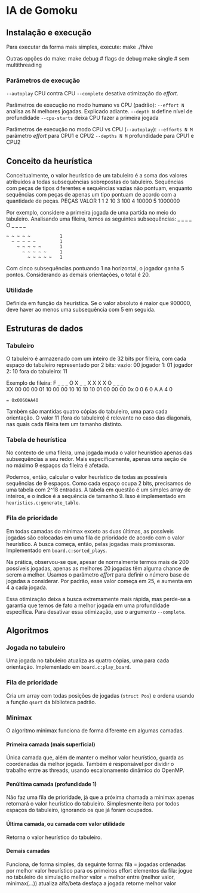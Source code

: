 # IA de Gomoku

## Instalação e execução

Para executar da forma mais simples, execute:
    make
    ./fhive

Outras opções do make:
    make debug  # flags de debug
    make single # sem multithreading

### Parâmetros de execução
``--autoplay``   CPU contra CPU
``--complete``   desativa otimização do *effort*.

Parâmetros de execução no modo humano vs CPU (padrão):
``--effort N``   analisa as N melhores jogadas. Explicado adiante.
``--depth N``    define nível de profundidade
``--cpu-starts`` deixa CPU fazer a primeira jogada

Parâmetros de execução no modo CPU vs CPU (``--autoplay``):
``--efforts N M``   parâmetro *effort* para CPU1 e CPU2
``--depths N M``    profundidade para CPU1 e CPU2

## Conceito da heurística

Conceitualmente, o valor heurístico de um tabuleiro é a soma dos valores
atribuídos a todas subsequências sobrepostas do tabuleiro. Sequências com
peças de tipos diferentes e sequências vazias não pontuam, enquanto sequências
com peças de apenas um tipo pontuam de acordo com a quantidade de peças.
    PEÇAS    VALOR
    1        1
    2        10
    3        100
    4        10000
    5        1000000

Por exemplo, considere a primeira jogada de uma partida no meio do tabuleiro.
Analisando uma fileira, temos as seguintes subsequências:
    _ _ _ _ O _ _ _ _

    ~ ~ ~ ~ ~           1
      ~ ~ ~ ~ ~         1
        ~ ~ ~ ~ ~       1
          ~ ~ ~ ~ ~     1
            ~ ~ ~ ~ ~   1

Com cinco subsequências pontuando 1 na horizontal, o jogador ganha 5 pontos.
Considerando as demais orientações, o total é 20.

### Utilidade

Definida em função da heurística. Se o valor absoluto é maior que 900000,
deve haver ao menos uma subsequência com 5 em seguida.

## Estruturas de dados

### Tabuleiro
O tabuleiro é armazenado com um inteiro de 32 bits por fileira, com cada espaço 
do tabuleiro representado por 2 bits:
    vazio:             00
    jogador 1:         01 
    jogador 2:         10
    fora do tabuleiro: 11

Exemplo de fileira:
       F  _  _  _  O  X  _  _  X  X  X  X  O  _  _  _  
       XX 00 00 00 01 10 00 00 10 10 10 10 01 00 00 00
    0x   0     0     6     0     A     A     4     0

    = 0x0060AA40

Também são mantidas quatro cópias do tabuleiro, uma para cada orientação. O
valor 11 (fora do tabuleiro) é relevante no caso das diagonais, nas quais cada
fileira tem um tamanho distinto.

### Tabela de heurística
No contexto de uma fileira, uma jogada muda o valor heurístico apenas das
subsequências a seu redor. Mais especificamente, apenas uma seção de no máximo
9 espaços da fileira é afetada.

Podemos, então, calcular o valor heurístico de todas as possíveis sequências
de 9 espaços. Como cada espaço ocupa 2 bits, precisamos de uma tabela com 2^18
entradas. A tabela em questão é um simples array de inteiros, e o índice é a
sequência de tamanho 9. Isso é implementado em ``heuristics.c:generate_table``.

### Fila de prioridade

Em todas camadas do minimax exceto as duas últimas, as possíveis jogadas são
colocadas em uma fila de prioridade de acordo com o valor heurístico. A busca
começa, então, pelas jogadas mais promissoras. Implementado em
``board.c:sorted_plays``.

Na prática, observou-se que, apesar de normalmente termos mais de 200 possíveis
jogadas, apenas as melhores 20 jogadas têm alguma chance de serem a melhor.
Usamos o parâmetro *effort* para definir o número base de jogadas a considerar.
Por padrão, esse valor começa em 25, e aumenta em 4 a cada jogada.

Essa otimização deixa a busca extremamente mais rápida, mas perde-se a garantia
que temos de fato a melhor jogada em uma profundidade específica. Para
desativar essa otimização, use o argumento ``--complete``.

## Algoritmos

### Jogada no tabuleiro

Uma jogada no tabuleiro atualiza as quatro cópias, uma para cada orientação.
Implementado em ``board.c:play_board``.

### Fila de prioridade

Cria um array com todas posições de jogadas (``struct Pos``) e ordena usando
a função ``qsort`` da biblioteca padrão.

### Minimax

O algoritmo minimax funciona de forma diferente em algumas camadas.

#### Primeira camada (mais superficial)

Única camada que, além de manter o melhor valor heurístico, guarda as
coordenadas da melhor jogada. Também é responsável por dividir o trabalho entre
as threads, usando escalonamento dinâmico do OpenMP.

#### Penúltima camada (profundidade 1)

Não faz uma fila de prioridade, já que a próxima chamada a minimax apenas
retornará o valor heurístico do tabuleiro. Simplesmente itera por todos
espaços do tabuleiro, ignorando os que já foram ocupados.

#### Última camada, ou camada com valor utilidade

Retorna o valor heurístico do tabuleiro.

#### Demais camadas

Funciona, de forma simples, da seguinte forma:
    fila = jogadas ordenadas por melhor valor heurístico
    para os primeiros effort elementos da fila:
        jogue no tabuleiro de simulação
        melhor valor = melhor entre (melhor valor, minimax(...))
        atualiza alfa/beta
        desfaça a jogada
    retorne melhor valor
